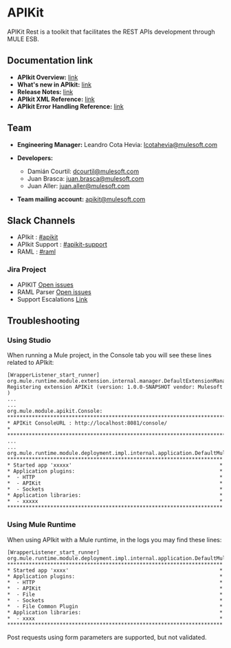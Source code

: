 # APIKit 

APIKit Rest is a toolkit that facilitates the REST APIs development through MULE ESB. 

## Documentation link
* **APIkit Overview:** [link](https://docs.mulesoft.com/apikit/4.x/overview-4)
* **What's new in APIkit:** [link](https://mule4-docs.mulesoft.com/apikit/apikit-whats-new)
* **Release Notes:** [link](https://docs.mulesoft.com/release-notes/apikit/apikit-release-notes)
* **APIkit XML Reference:** [link](https://docs.mulesoft.com/apikit/4.x/apikit-4-xml-reference)
* **APIkit Error Handling Reference:** [link](https://docs.mulesoft.com/apikit/4.x/apikit-error-handling-reference)

## Team
* **Engineering Manager:** Leandro Cota Hevia: [lcotahevia@mulesoft.com](mailto:lcotahevia@mulesoft.com)
* **Developers:**  
  * Damián Courtil: [dcourtil@mulesoft.com](mailto:dcourtil@mulesoft.com)
  * Juan Brasca: [juan.brasca@mulesoft.com](mailto:juan.brasca@mulesoft.com)
  * Juan Aller: [juan.aller@mulesoft.com](mailto:juan.aller@mulesoft.com)

* **Team mailing account:** [apikit@mulesoft.com](mailto:apikit@mulesoft.com)

## Slack Channels
* APIkit : [#apikit](https://mulesoft.slack.com/archives/apikit)
* APIkit Support : [#apikit-support](https://mulesoft.slack.com/archives/apikit-support)
* RAML : [#raml](https://mulesoft.slack.com/archives/raml)

### Jira Project
* APIKIT [Open issues](https://www.mulesoft.org/jira/issues/?jql=project%20%3D%20APIKIT%20AND%20resolution%20%3D%20Unresolved)
* RAML Parser [Open issues](https://www.mulesoft.org/jira/issues/?jql=project%20%3D%20RP%20AND%20resolution%20%3D%20Unresolved)
* Support Escalations [Link](https://www.mulesoft.org/jira/issues/?filter=19636)

## Troubleshooting
### Using Studio
When running a Mule project, in the Console tab you will see these lines related to APIkit: 
~~~
[WrapperListener_start_runner] org.mule.runtime.module.extension.internal.manager.DefaultExtensionManager: Registering extension APIKit (version: 1.0.0-SNAPSHOT vendor: Mulesoft )
...
...
org.mule.module.apikit.Console: 
********************************************************************************
* APIKit ConsoleURL : http://localhost:8081/console/                           *
********************************************************************************
...
...
org.mule.runtime.module.deployment.impl.internal.application.DefaultMuleApplication: 
**********************************************************************
* Started app 'xxxxx'                                                *
* Application plugins:                                               *
*  - HTTP                                                            *
*  - APIKit                                                          *
*  - Sockets                                                         *
* Application libraries:                                             *
*  - xxxxx                                                           *
**********************************************************************
~~~

### Using Mule Runtime
When using APIkit with a Mule runtime, in the logs you may find these lines: 
~~~
[WrapperListener_start_runner] org.mule.runtime.module.deployment.impl.internal.application.DefaultMuleApplication:
**********************************************************************
* Started app 'xxxx'                                                 *
* Application plugins:                                               *
*  - HTTP                                                            *
*  - APIKit                                                          *
*  - File                                                            *
*  - Sockets                                                         *
*  - File Common Plugin                                              *
* Application libraries:                                             *
*  - xxxx                                                            *
**********************************************************************
~~~

Post requests using form parameters are supported, but not validated.
